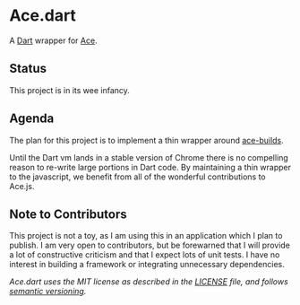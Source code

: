 # Ace.dart

A [Dart][dart] wrapper for [Ace][ace].

## Status

This project is in its wee infancy.

## Agenda

The plan for this project is to implement a thin wrapper around [ace-builds][].  

Until the Dart vm lands in a stable version of Chrome there is no compelling 
reason to re-write large portions in Dart code.  By maintaining a thin wrapper 
to the javascript, we benefit from all of the wonderful contributions to Ace.js.

## Note to Contributors

This project is not a toy, as I am using this in an application which I plan to
publish.  I am very open to contributors, but be forewarned that I will provide
a lot of constructive criticism and that I expect lots of unit tests.  I have 
no interest in building a framework or integrating unnecessary dependencies.

_Ace.dart uses the MIT license as described in the [LICENSE][license] file, and 
follows [semantic versioning][]._

[ace]: http://ace.ajax.org/
[ace-builds]: https://github.com/ajaxorg/ace-builds/
[dart]: http://www.dartlang.org/
[license]: https://github.com/rmsmith/fields/blob/master/LICENSE
[semantic versioning]: http://semver.org/
